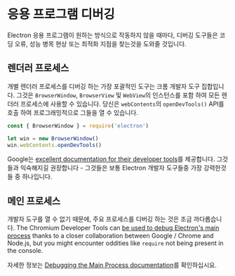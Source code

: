 # 응용 프로그램 디버깅

Electron 응용 프로그램이 원하는 방식으로 작동하지 않을 때마다, 디버깅 도구들은 코딩 오류, 성능 병목 현상 또는 최적화 지점을 찾는것을 도와줄 것입니다.

## 렌더러 프로세스

개별 렌더러 프로세스를 디버깅 하는 가장 포괄적인 도구는 크롬 개발자 도구 집합입니다. 그것은 `BrowserWindow`, `BrowserView` 및 `WebView`의 인스턴스를 포함 하여 모든 렌더러 프로세스에 사용할 수 있습니다. 당신은 `webContents`의 `openDevTools()` API를 호출 하여 프로그래밍적으로 그들을 열 수 있습니다.

```javascript
const { BrowserWindow } = require('electron')

let win = new BrowserWindow()
win.webContents.openDevTools()
```

Google는 [excellent documentation for their developer tools](https://developer.chrome.com/devtools)를 제공합니다. 그것들과 익숙해지길 권장합니다 - 그것들은 보통 Electron 개발자 도구들중 가장 강력한것들 중 하나입니다.

## 메인 프로세스

개발자 도구를 열 수 없기 때문에, 주요 프로세스를 디버깅 하는 것은 조금 까다롭습니다. The Chromium Developer Tools can [be used to debug Electron's main process](https://nodejs.org/en/docs/inspector/) thanks to a closer collaboration between Google / Chrome and Node.js, but you might encounter oddities like `require` not being present in the console.

자세한 정보는 [Debugging the Main Process documentation](./debugging-main-process.md)를 확인하십시요.